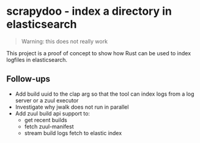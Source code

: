 # scrapydoo - index a directory in elasticsearch

> Warning: this does not really work

This project is a proof of concept to show how Rust can be used to
index logfiles in elasticsearch.

## Follow-ups

- Add build uuid to the clap arg so that the tool can index logs from a log server or a zuul executor
- Investigate why jwalk does not run in parallel
- Add zuul build api support to:
  - get recent builds
  - fetch zuul-manifest
  - stream build logs fetch to elastic index
